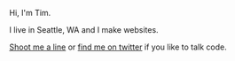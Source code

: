 Hi, I'm Tim.

I live in Seattle, WA and I make websites.

[Shoot me a line](mailto:info@timheuett.com) or [find me on twitter](//twitter.com/timheuett) if you like to talk code.
